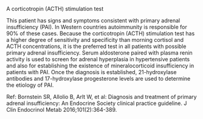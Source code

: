 A corticotropin (ACTH) stimulation test

This patient has signs and symptoms consistent with primary adrenal insufficiency (PAI). In Western countries autoimmunity is responsible for 90% of these cases. Because the corticotropin (ACTH) stimulation test has a higher degree of sensitivity and specificity than morning cortisol and ACTH concentrations, it is the preferred test in all patients with possible primary adrenal insufficiency. Serum aldosterone paired with plasma renin activity is used to screen for adrenal hyperplasia in hypertensive patients and also for establishing the existence of mineralocorticoid insufficiency in patients with PAI. Once the diagnosis is established, 21-hydroxylase antibodies and 17-hydroxylase progesterone levels are used to determine the etiology of PAI.

Ref: Bornstein SR, Allolio B, Arlt W, et al: Diagnosis and treatment of primary adrenal insufficiency: An Endocrine Society clinical practice guideline. J Clin Endocrinol Metab 2016;101(2):364-389.